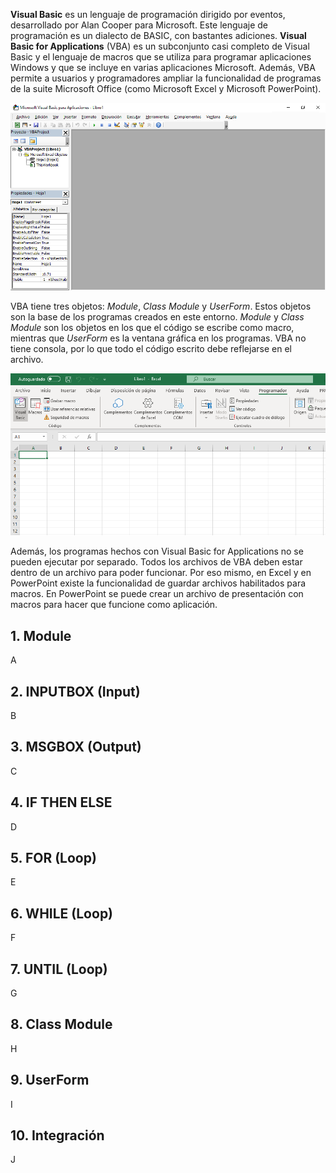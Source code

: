 **Visual Basic** es un lenguaje de programación dirigido por eventos, desarrollado por Alan Cooper para Microsoft. Este lenguaje de programación es un dialecto de BASIC, con bastantes adiciones. **Visual Basic for Applications** (VBA) es un subconjunto casi completo de Visual Basic y el lenguaje de macros que se utiliza para programar aplicaciones Windows y que se incluye en varias aplicaciones Microsoft. Además, VBA permite a usuarios y programadores ampliar la funcionalidad de programas de la suite Microsoft Office (como Microsoft Excel y Microsoft PowerPoint).

![Figura 0-1](images/0-1.png?raw=true)

VBA tiene tres objetos: _Module_, _Class Module_ y _UserForm_. Estos objetos son la base de los programas creados en este entorno. _Module_ y _Class Module_ son los objetos en los que el código se escribe como macro, mientras que _UserForm_ es la ventana gráfica en los programas. VBA no tiene consola, por lo que todo el código escrito debe reflejarse en el archivo.

![Figura 0-2](images/0-2.png?raw=true)

Además, los programas hechos con Visual Basic for Applications no se pueden ejecutar por separado. Todos los archivos de VBA deben estar dentro de un archivo para poder funcionar. Por eso mismo, en Excel y en PowerPoint existe la funcionalidad de guardar archivos habilitados para macros. En PowerPoint se puede crear un archivo de presentación con macros para hacer que funcione como aplicación.

## 1. Module
A

## 2. INPUTBOX (Input)
B

## 3. MSGBOX (Output)
C

## 4. IF THEN ELSE
D

## 5. FOR (Loop)
E

## 6. WHILE (Loop)
F

## 7. UNTIL (Loop)
G

## 8. Class Module
H

## 9. UserForm
I

## 10. Integración
J
